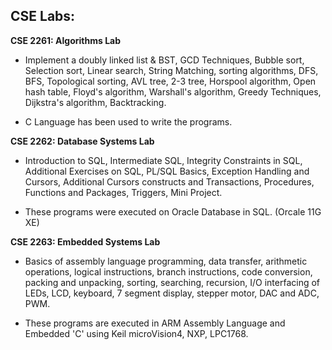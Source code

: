 
## CSE Labs: 

**CSE 2261: Algorithms Lab** 

- Implement a doubly linked list & BST, GCD Techniques, Bubble sort, Selection sort, Linear search, String Matching, sorting algorithms, DFS, BFS, Topological sorting, AVL tree, 2-3 tree, Horspool algorithm, Open hash table, Floyd's algorithm, Warshall's algorithm, Greedy Techniques, Dijkstra's algorithm, Backtracking.

- C Language has been used to write the programs.

**CSE 2262: Database Systems Lab**

- Introduction to SQL, Intermediate SQL, Integrity Constraints in SQL, Additional Exercises on SQL, PL/SQL Basics, Exception Handling and Cursors, Additional Cursors constructs and Transactions, Procedures, Functions and Packages, Triggers, Mini Project. 

- These programs were executed on Oracle Database in SQL. (Orcale 11G XE)

**CSE 2263: Embedded Systems Lab**

- Basics of assembly language programming, data transfer, arithmetic operations, logical instructions, branch instructions, code conversion, packing and unpacking, sorting, searching, recursion, I/O interfacing of LEDs, LCD, keyboard, 7 segment display, stepper motor, DAC and ADC, PWM.

- These programs are executed in ARM Assembly Language and Embedded 'C' using Keil microVision4, NXP, LPC1768.
